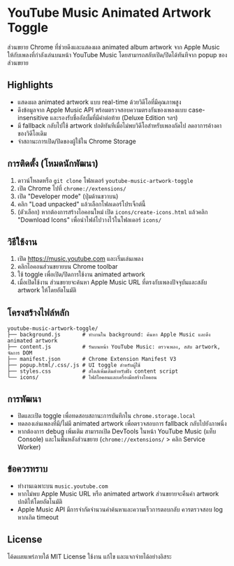 # YouTube Music Animated Artwork Toggle

ส่วนขยาย Chrome ที่ช่วยดึงและแสดงผล animated album artwork จาก Apple Music ให้กับเพลงที่กำลังเล่นบนหน้า YouTube Music โดยสามารถสลับเปิด/ปิดได้ทันทีจาก popup ของส่วนขยาย

## Highlights

- แสดงผล animated artwork แบบ real-time ด้วยวิดีโอที่มีคุณภาพสูง
- ดึงข้อมูลจาก Apple Music API พร้อมตรวจสอบความตรงกันของเพลงแบบ case-insensitive และรองรับชื่ออัลบั้มที่มีคำต่อท้าย (Deluxe Edition ฯลฯ)
- มี fallback กลับไปใช้ artwork ปกติทันทีเมื่อไม่พบวิดีโอสำหรับเพลงถัดไป ลดอาการค้างคาของวิดีโอเดิม
- จำสถานะการเปิด/ปิดของผู้ใช้ใน Chrome Storage

## การติดตั้ง (โหมดนักพัฒนา)

1. ดาวน์โหลดหรือ `git clone` โฟลเดอร์ `youtube-music-artwork-toggle`
2. เปิด Chrome ไปที่ `chrome://extensions/`
3. เปิด "Developer mode" (ปุ่มด้านขวาบน)
4. คลิก "Load unpacked" แล้วเลือกโฟลเดอร์โปรเจ็กต์นี้
5. (ตัวเลือก) หากต้องการสร้างไอคอนใหม่ เปิด `icons/create-icons.html` แล้วคลิก "Download Icons" เพื่อนำไฟล์ไปวางไว้ในโฟลเดอร์ `icons/`

## วิธีใช้งาน

1. เปิด https://music.youtube.com และเริ่มเล่นเพลง
2. คลิกไอคอนส่วนขยายบน Chrome toolbar
3. ใช้ toggle เพื่อเปิด/ปิดการใช้งาน animated artwork
4. เมื่อเปิดใช้งาน ส่วนขยายจะค้นหา Apple Music URL ที่ตรงกับเพลงปัจจุบันและสลับ artwork ให้โดยอัตโนมัติ

## โครงสร้างไฟล์หลัก

```
youtube-music-artwork-toggle/
├── background.js       # ทำงานใน background: ค้นหา Apple Music และดึง animated artwork
├── content.js          # รันบนหน้า YouTube Music: ตรวจเพลง, สลับ artwork, จัดการ DOM
├── manifest.json       # Chrome Extension Manifest V3
├── popup.html/.css/.js # UI toggle สำหรับผู้ใช้
├── styles.css          # สไตล์เพิ่มเติมสำหรับฝั่ง content script
└── icons/              # ไฟล์ไอคอนและเครื่องมือสร้างไอคอน
```

## การพัฒนา

- ปิดและเปิด toggle เพื่อทดสอบสถานะการบันทึกใน `chrome.storage.local`
- ทดลองเล่นเพลงที่มี/ไม่มี animated artwork เพื่อตรวจสอบการ fallback กลับไปยังภาพนิ่ง
- หากต้องการ debug เพิ่มเติม สามารถเปิด DevTools ในหน้า YouTube Music (แท็บ Console) และในพื้นหลังส่วนขยาย (`chrome://extensions/` > คลิก Service Worker)

## ข้อควรทราบ

- ทำงานเฉพาะบน `music.youtube.com`
- หากไม่พบ Apple Music URL หรือ animated artwork ส่วนขยายจะคืนค่า artwork ปกติให้โดยอัตโนมัติ
- Apple Music API มีการจำกัดจำนวนคำค้นหาและความเร็วการตอบกลับ ควรตรวจสอบ log หากเกิด timeout

## License

โค้ดเผยแพร่ภายใต้ MIT License ใช้งาน แก้ไข และแจกจ่ายได้อย่างอิสระ
